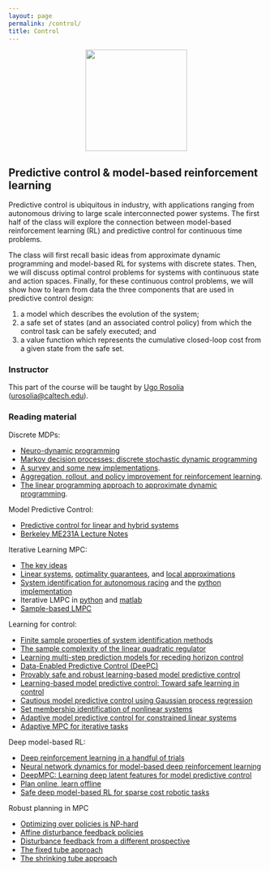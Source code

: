 ```yaml
---
layout: page
permalink: /control/
title: Control
---
```


<center><img src="../images/controller.png" style="height:200px"></center>

## Predictive control & model-based reinforcement learning

Predictive control is ubiquitous in industry, with applications ranging from autonomous driving to large scale interconnected power systems. The first half of the class will explore the connection between model-based reinforcement learning (RL) and predictive control for continuous time problems.

The class will first recall basic ideas from approximate dynamic programming and model-based RL for systems with discrete states. Then, we will discuss optimal control problems for systems with continuous state and action spaces. Finally, for these continuous control problems, we will show how to learn from data the three components that are used in predictive control design: 
1. a model which describes the evolution of the system;
2. a safe set of states (and an associated control policy) from which the control task can be safely executed; and 
3. a value function which represents the cumulative closed-loop cost from a given state from the safe set.

### Instructor

This part of the course will be taught by [Ugo Rosolia](https://urosolia.github.io/) ([urosolia@caltech.edu](mailito:urosolia@caltech.edu)).


### Reading material

Discrete MDPs:
- [Neuro-dynamic programming](http://athenasc.com/ndpbook.html)
- [Markov decision processes: discrete stochastic dynamic programming](https://onlinelibrary.wiley.com/doi/book/10.1002/9780470316887)
- [A survey and some new implementations](https://ieeexplore.ieee.org/document/8476633).
- [Aggregation, rollout, and policy improvement for reinforcement learning](https://arxiv.org/abs/1910.02426).
- [The linear programming
approach to approximate dynamic programming](http://www.mit.edu/~pucci/discountedLP.pdf).

Model Predictive Control:
- [Predictive control for linear and hybrid systems](https://drive.google.com/file/d/1zaaZZjoXm73klAWfC62YlrUzujJOXUMt/view)
- [Berkeley ME231A Lecture Notes](http://www.mpc.berkeley.edu/mpc-course-material)

Iterative Learning MPC:
- [The key ideas](https://ieeexplore.ieee.org/abstract/document/8039204)
- [Linear systems](https://www.sciencedirect.com/science/article/pii/S2405896317306523), [optimality guarantees](https://arxiv.org/abs/2010.15153), and [local approximations](https://onlinelibrary.wiley.com/doi/full/10.1002/rnc.5284?casa_token=HmlZ1o4yVTYAAAAA%3AcNSHJUT_0XSaOcPO4fVXi6ErgUs2x1ezIqSjijq_t40F4quz3hauo1rOwMx6bJPj1imQz019yntTcACHbw)
- [System identification for autonomous racing](https://ieeexplore.ieee.org/abstract/document/8896988) and the [python implementation](https://github.com/urosolia/RacingLMPC)
- Iterative LMPC in [python](https://github.com/urosolia/LMPC) and [matlab](https://github.com/urosolia/LMPC_SimpleExample)
- [Sample-based LMPC](https://arxiv.org/abs/1904.06432)

Learning for control:
- [Finite sample properties of system identification methods](https://ieeexplore.ieee.org/abstract/document/1024346)
- [The sample complexity of the linear quadratic regulator](https://link.springer.com/content/pdf/10.1007/s10208-019-09426-y.pdf)
- [Learning multi-step prediction models for receding horizon control](https://ieeexplore.ieee.org/abstract/document/8550494)
- [Data-Enabled Predictive Control (DeePC)](https://ieeexplore.ieee.org/abstract/document/8795639)
- [Provably safe and robust learning-based
model predictive control](https://www.sciencedirect.com/science/article/pii/S0005109813000678)
- [Learning-based model predictive
control: Toward safe learning in control](https://www.annualreviews.org/doi/abs/10.1146/annurev-control-090419-075625)
- [Cautious model predictive control using Gaussian process
regression](https://ieeexplore.ieee.org/abstract/document/8909368)
- [Set membership identification of nonlinear systems](https://www.sciencedirect.com/science/article/pii/S0005109804000470)
- [Adaptive model predictive
control for constrained linear systems](https://ieeexplore.ieee.org/abstract/document/6669544)
- [Adaptive MPC for iterative tasks](https://ieeexplore.ieee.org/abstract/document/8618694)

Deep model-based RL:
- [Deep reinforcement learning in a handful of trials](https://arxiv.org/abs/1805.12114)
- [Neural network dynamics for model-based
deep reinforcement learning](https://ieeexplore.ieee.org/abstract/document/8463189)
- [DeepMPC: Learning deep latent features for model
predictive control](http://www.roboticsproceedings.org/rss11/p12.pdf)
- [Plan online, learn
offline](https://arxiv.org/abs/1811.01848)
- [Safe deep model-based RL for sparse cost robotic tasks](https://ieeexplore.ieee.org/abstract/document/9013084)

Robust planning in MPC
- [Optimizing over policies is NP-hard](https://ieeexplore.ieee.org/abstract/document/704989)
- [Affine disturbance feedback policies](https://www.sciencedirect.com/science/article/pii/S0005109806000021)
- [Disturbance feedback from a different prospective](https://link.springer.com/article/10.1007/s10107-003-0454-y)
- [The fixed tube approach](https://www.sciencedirect.com/science/article/pii/S0005109804002870)
- [The shrinking tube approach](https://www.sciencedirect.com/science/article/pii/S0005109801000516)

